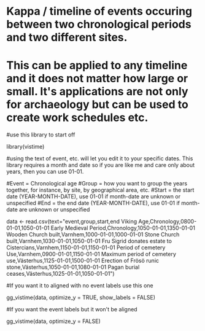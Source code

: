 # Kappa / timeline of events occuring between two chronological periods and two different sites.

# This can be applied to any timeline and it does not matter how large or small. It's applications are not only for archaeology but can be used to create work schedules etc. 


#use this library to start off

library(vistime)

#using the text of event, etc. will let you edit it to your specific dates. This library requires a month and date so if you are like me and care only about years, then you can use 01-01. 

#Event = Chronological age 
#Group = how you want to group the years together, for instance, by site, by geographical area, etc.
#Start = the start date (YEAR-MONTH-DATE), use 01-01 if month-date are unknown or unspecified
#End = the end date (YEAR-MONTH-DATE), use 01-01 if month-date are unknown or unspecified


data <- read.csv(text="event,group,start,end
 Viking Age,Chronology,0800-01-01,1050-01-01
 Early Medieval Period,Chronology,1050-01-01,1350-01-01
 Wooden Church built,Varnhem,1000-01-01,1000-01-01
 Stone Church built,Varnhem,1030-01-01,1050-01-01
 Fru Sigrid donates estate to Cistercians,Varnhem,1150-01-01,1150-01-01
 Period of cemetery Use,Varnhem,0900-01-01,1150-01-01
 Maximum period of cemetery use,Västerhus,1125-01-01,1500-01-01
 Erection of Frösö runic stone,Västerhus,1050-01-01,1080-01-01
 Pagan burial ceases,Västerhus,1025-01-01,1050-01-01")

#If you want it to aligned with no event labels use this one

gg_vistime(data, optimize_y = TRUE, show_labels = FALSE) 

#If you want the event labels but it won't be aligned

gg_vistime(data, optimize_y = FALSE)

